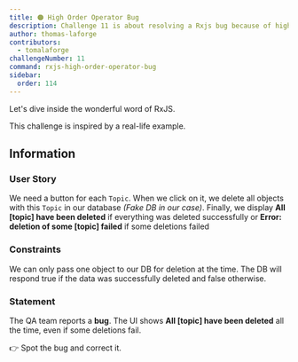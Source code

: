 ```yaml
---
title: 🟠 High Order Operator Bug
description: Challenge 11 is about resolving a Rxjs bug because of high order operators
author: thomas-laforge
contributors:
  - tomalaforge
challengeNumber: 11
command: rxjs-high-order-operator-bug
sidebar:
  order: 114
---
```


Let's dive inside the wonderful word of RxJS.

This challenge is inspired by a real-life example.

## Information

### User Story

We need a button for each `Topic`. When we click on it, we delete all objects with this `Topic` in our database _(Fake DB in our case)_. Finally, we display **All [topic] have been deleted** if everything was deleted successfully or **Error: deletion of some [topic] failed** if some deletions failed

### Constraints

We can only pass one object to our DB for deletion at the time. The DB will respond true if the data was successfully deleted and false otherwise.

### Statement

The QA team reports a **bug**. The UI shows **All [topic] have been deleted** all the time, even if some deletions fail.

👉 Spot the bug and correct it.
